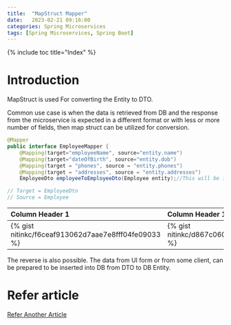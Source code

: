 ```yaml
---
title:  "MapStruct Mapper"
date:   2023-02-21 09:16:00
categories: Spring Microservices
tags: [Spring Microservices, Spring Boot]
---
```


{% include toc title="Index" %}

# Introduction
MapStruct is used For converting the Entity to DTO.

Common use case is when the data is retrieved from DB and the response from the microservice 
is expected in a different format or with less or more number of fields, then map struct can be utilized for 
conversion.

```java
@Mapper
public interface EmployeeMapper {
    @Mapping(target="employeeName", source="entity.name")
    @Mapping(target="dateOfBirth", source="entity.dob")
    @Mapping(target = "phones", source = "entity.phones")
    @Mapping(target = "addresses", source = "entity.addresses")
    EmployeeDto employeeToEmployeeDto(Employee entity);//This will be implemented by MapStruct

// Target = EmployeeDto
// Source = Employee
```

| Column Header 1                                      | Column Header 1                                      | 
|:-----------------------------------------------------|:-----------------------------------------------------|      
| {% gist nitinkc/f6ceaf913062d7aae7e8fff04fe09033 %}  | {% gist nitinkc/d867c06073103b74a39466f9a9cc2718 %}  |

The reverse is also possible. The data from UI form or from some client, can be prepared to be inserted into DB
from DTO to DB Entity.

# Refer article

[Refer Another Article](https://nitinkc.github.io/spring/microservices/map-struct/)




